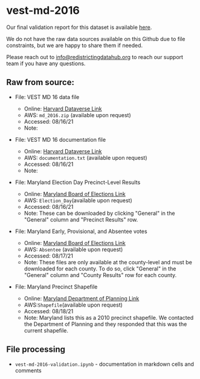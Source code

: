 # vest-md-2016

Our final validation report for this dataset is available [here](https://redistrictingdatahub.org/dataset/vest-2016-maryland-precinct-and-election-results/).

We do not have the raw data sources available on this Github due to file constraints, but we are happy to share them if needed. 

Please reach out to info@redistrictingdatahub.org to reach our support team if you have any questions.

## **Raw from source:**
- File: VEST MD 16 data file
  - Online: [Harvard Dataverse Link](https://dataverse.harvard.edu/file.xhtml?persistentId=doi:10.7910/DVN/NH5S2I/FPW2PW&version=65.0)
  - AWS: `md_2016.zip` (available upon request)
  - Accessed: 08/16/21
  - Note:

- File: VEST MD 16 documentation file
  - Online: [Harvard Dataverse Link](https://dataverse.harvard.edu/file.xhtml?fileId=4938232&version=65.0)
  - AWS: `documentation.txt` (available upon request)
  - Accessed: 08/16/21
  - Note:

- File: Maryland Election Day Precinct-Level Results
  - Online: [Maryland Board of Elections Link](https://elections.maryland.gov/elections/2016/election_data/index.html)
  - AWS: `Election_Day`(available upon request)
  - Accessed: 08/16/21
  - Note: These can be downloaded by clicking "General" in the "General" column and "Precinct Results" row.

- File: Maryland Early, Provisional, and Absentee votes
  - Online: [Maryland Board of Elections Link](https://elections.maryland.gov/elections/2016/election_data/index.html)
  - AWS: `Absentee` (available upon request)
  - Accessed: 08/17/21
  - Note: These files are only available at the county-level and must be downloaded for each county. To do so, click "General" in the "General" column and "County Results" row for each county.
    
- File: Maryland Precinct Shapefile
  - Online: [Maryland Department of Planning Link](https://planning.maryland.gov/Redistricting/Pages/2010/precinct.aspx)
  - AWS:`Shapefile`(available upon request)
  - Accessed: 08/18/21
  - Note: Maryland lists this as a 2010 precinct shapefile. We contacted the Department of Planning and they responded that this was the current shapefile.

## File processing

- `vest-md-2016-validation.ipynb` - documentation in markdown cells and comments
